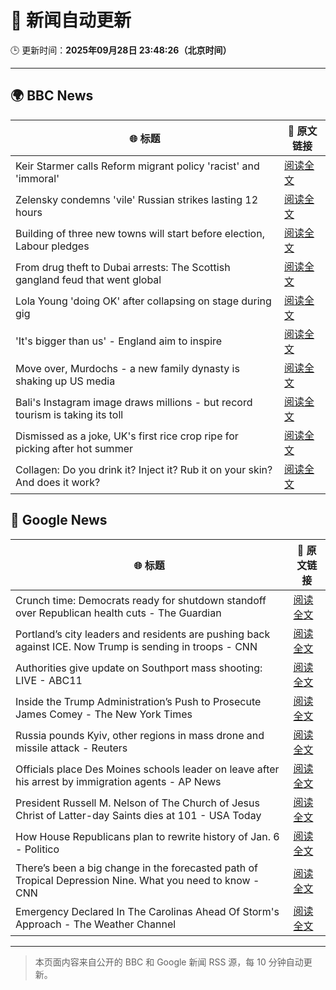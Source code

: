 # 🧠 新闻自动更新

🕒 更新时间：**2025年09月28日 23:48:26（北京时间）**

---

## 🌍 BBC News

| 🌐 标题 | 🔗 原文链接 |
|--------|-------------|
| Keir Starmer calls Reform migrant policy 'racist' and 'immoral' | [阅读全文](https://www.bbc.com/news/articles/cj6xdw1dg4zo?at_medium=RSS&at_campaign=rss) |
| Zelensky condemns 'vile' Russian strikes lasting 12 hours | [阅读全文](https://www.bbc.com/news/articles/c75qeqr5905o?at_medium=RSS&at_campaign=rss) |
| Building of three new towns will start before election, Labour pledges | [阅读全文](https://www.bbc.com/news/articles/cly1geen679o?at_medium=RSS&at_campaign=rss) |
| From drug theft to Dubai arrests: The Scottish gangland feud that went global | [阅读全文](https://www.bbc.com/news/articles/c8xr1n4pp49o?at_medium=RSS&at_campaign=rss) |
| Lola Young 'doing OK' after collapsing on stage during gig | [阅读全文](https://www.bbc.com/news/articles/cr7031gv2m8o?at_medium=RSS&at_campaign=rss) |
| 'It's bigger than us' - England aim to inspire | [阅读全文](https://www.bbc.com/sport/rugby-union/articles/cd9ygg1l48zo?at_medium=RSS&at_campaign=rss) |
| Move over, Murdochs - a new family dynasty is shaking up US media | [阅读全文](https://www.bbc.com/news/articles/cr4qwwk0g0yo?at_medium=RSS&at_campaign=rss) |
| Bali's Instagram image draws millions - but record tourism is taking its toll | [阅读全文](https://www.bbc.com/news/articles/c07vxdny178o?at_medium=RSS&at_campaign=rss) |
| Dismissed as a joke, UK's first rice crop ripe for picking after hot summer | [阅读全文](https://www.bbc.com/news/articles/c1wgeq702dyo?at_medium=RSS&at_campaign=rss) |
| Collagen: Do you drink it? Inject it? Rub it on your skin? And does it work? | [阅读全文](https://www.bbc.com/news/articles/cjr5zj12ye1o?at_medium=RSS&at_campaign=rss) |

## 📰 Google News

| 🌐 标题 | 🔗 原文链接 |
|--------|-------------|
| Crunch time: Democrats ready for shutdown standoff over Republican health cuts - The Guardian | [阅读全文](https://news.google.com/rss/articles/CBMipwFBVV95cUxON0VVcS1WSVJFb05NSlgxUEdlR0p3aHlweHdYd0VWVm83TWo0bUNzWVBSM1RFU2xEeXQ2RWs3SzhWbDB5QnBNX2tnYmdya0dVQmxrODlndHVraDJVNlE4X2wtSTE4ZHlQZkhLLXJPRjcwTEZKOWdqRnZoNFR2NjUxTnFrX0VKV0xlNlAtWVVjM1AwLWZna094Vjl0eVlLMllKN0JRUlF1WQ?oc=5) |
| Portland’s city leaders and residents are pushing back against ICE. Now Trump is sending in troops - CNN | [阅读全文](https://news.google.com/rss/articles/CBMicEFVX3lxTE9mX1VlM0hHUTVkMWh4VFRCenVNUE94b2hCR2dyZ1JSdDQtMVR0MjVxREVQNktYUHRQZFd6Z1ItQ0V3TXRMLW5iS2VQbnNyN2JLS2s4aTJXRlBzNVRWZVdIalNqaWtjM3lrdU4zTmRPa20?oc=5) |
| Authorities give update on Southport mass shooting: LIVE - ABC11 | [阅读全文](https://news.google.com/rss/articles/CBMi1AFBVV95cUxQcy1uckJZT252QlU3RFVvaENUUW9FZTRTRFNKNHE0Z25jR1ZoQ2pXMTVwWW10enBud3hSOFV4WXVGZkFUZlljTTVtaTNicnRwdFg4eThzakZfc3JaSUlDc0NQVTVYcVcwTHM5VDJ3RS0tai1aVW1fX2t4SERrQWR4YlBzLWFlQXU0eXo2TE55RHRqd0xHNnhuRTkzRDVkLS1wTi1NYmliSy1vZ1JKbElJbWhEaXBXeVZIMk5TZ2tHa1luRnRJUmtKckllQlRQdGZTam95Zw?oc=5) |
| Inside the Trump Administration’s Push to Prosecute James Comey - The New York Times | [阅读全文](https://news.google.com/rss/articles/CBMiigFBVV95cUxPb1k0cHVhbkhsSnFhYVRvUXh6WEVzZWNKSXpGSkxIVmlNc3pNMThpVFc3blNrUGhVazRzb3ptSXBhcnB5LUdONDZIelBWckhIWGQ1UnQ3VHFrQ0s2UkFXSFBnZGlZelZfUk9kcHllalRFLURzLWhwQzRqYkVzNnFvajRrYUtTaGVGRVE?oc=5) |
| Russia pounds Kyiv, other regions in mass drone and missile attack - Reuters | [阅读全文](https://news.google.com/rss/articles/CBMixwFBVV95cUxOcnBySGRzMVFsa082VWRHX292dkRROTI2QXFsZ05DSnU3T3phRlhxTDFOZHNGTGRfdmR5Vk1iT1JReEZRZzBHdDFHVk5ydXg4MW5LbVMxb2ZtRlJHZUV1TWVKMnVUcl9Jd2pnektQLWdnYUtHVVJ2LTFMc2FKeHp1QklfNFEwamNIRENoc3d3ZHhjdnRoSGdoZTNCVkZ3OFVNbTAybnA5eEZaYW4xT2UxOHZkSkcyQWlpY3ZOVUgyblNoR3JrVGNN?oc=5) |
| Officials place Des Moines schools leader on leave after his arrest by immigration agents - AP News | [阅读全文](https://news.google.com/rss/articles/CBMiowFBVV95cUxNeFllcURLanVUS2txemxaaDBJVFhwYUFSWl9YNGhtempfVG02am03aGk2WUhCUW1TN29VbXNsOURqMmxIYUsyN2dXb0lhN3cxbmhOTnZGNHo1cjIwMDVWM3dTQ1dfM1N4anM0alladnBBOXVPT082ZGlISzMyU0lrVXhsQXUxSVRqOGVVTlN5ZW9FRFhhVUZTai02OVZHSGJSSmNv?oc=5) |
| President Russell M. Nelson of The Church of Jesus Christ of Latter-day Saints dies at 101 - USA Today | [阅读全文](https://news.google.com/rss/articles/CBMivgFBVV95cUxQTW13MjVSMFBYbUJINWg2czFHWHdfLVl6d25ydUhPZW1JQ1ZFNDBPWXpXZFg5aTJ2b3U2aXZWdU9zNWlWTF9seWozSEtiRVRHQ3RWU2RqclRGWng1Q2ktWTBCTG5ibmQ3bHFRUWNtNFRQS2cwM2VYUGlYZ0doMEROMlgwNVRZNmtMQVh5WnhpakplSk1XLWFvSTJkU25QX0FfWktCbzA0Wkx2dXpqUlFtTUxrNFlnemZVX2VrMTN3?oc=5) |
| How House Republicans plan to rewrite history of Jan. 6 - Politico | [阅读全文](https://news.google.com/rss/articles/CBMirAFBVV95cUxQVmVlXzc2dnNVcnI5NktYNWpPOVoyRXhyd19kRi1TZEI3c3dtYTFoTEdIa0loa3BaWlc3djVtOUdJUm5VZnEwSUV1VE95a092ejdaTjFmTk0ySm1xTU10WG5Kd1dURDFxQUhQcWQ1UE1KeHhJVmlHV21YVHlUdzNFYjBEM2pZaWN5dG53OFNEM3duVlBLUEVsTTZrelF2TVpUNWREaXRUaThCekVO?oc=5) |
| There’s been a big change in the forecasted path of Tropical Depression Nine. What you need to know - CNN | [阅读全文](https://news.google.com/rss/articles/CBMimAFBVV95cUxQR3ZaRXNiZWNhZ19FV0FfVUZ4dmJlMXUwZG80bmF5YkFWRDRPTDJ6blJQcF8zeXlaaXVfYVU0QkRlVnEtZlJfT2NKb0ViSXI0SzV6aUp4TU5iLTZObmlNbUkxNlI2R1ZsTmhLYnNld2pTTWtGMXc3RDg2X1Y2TVhsaXl3RDBpWW1sOTlSc2xMNHFSdkJWenN6Nw?oc=5) |
| Emergency Declared In The Carolinas Ahead Of Storm's Approach - The Weather Channel | [阅读全文](https://news.google.com/rss/articles/CBMiiAFBVV95cUxPWldFYjVHcVh0TlF0V1MxdjdYc3pBbUhEc01wcmxGLTJnYl9qYk04am9ZXzd5NnRqaDdxXzZWcG1HZjRMVldScEJiZGIzSmRzMjhsSXM3UU85eGdxWGRrRW5zR2JQUEtFdWtWRFRVRjNDOHI2bFluUWRDandCTWIxWTJiWU1URkw5?oc=5) |

---
> 本页面内容来自公开的 BBC 和 Google 新闻 RSS 源，每 10 分钟自动更新。